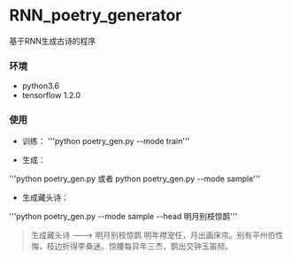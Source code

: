 # RNN_poetry_generator

基于RNN生成古诗的程序

### 环境

- python3.6
- tensorflow 1.2.0

### 使用

- 训练：
'''python poetry_gen.py --mode train'''

- 生成：

'''python poetry_gen.py 或者 python poetry_gen.py --mode sample'''

- 生成藏头诗：

'''python poetry_gen.py --mode sample --head 明月别枝惊鹊'''

> 生成藏头诗 --->  明月别枝惊鹊
> 明年襟宠任，月出画床帘。别有平州伯性悔，枝边折得李桑迷。惊腰每异年三杰，鹊出交钟玉笛频。